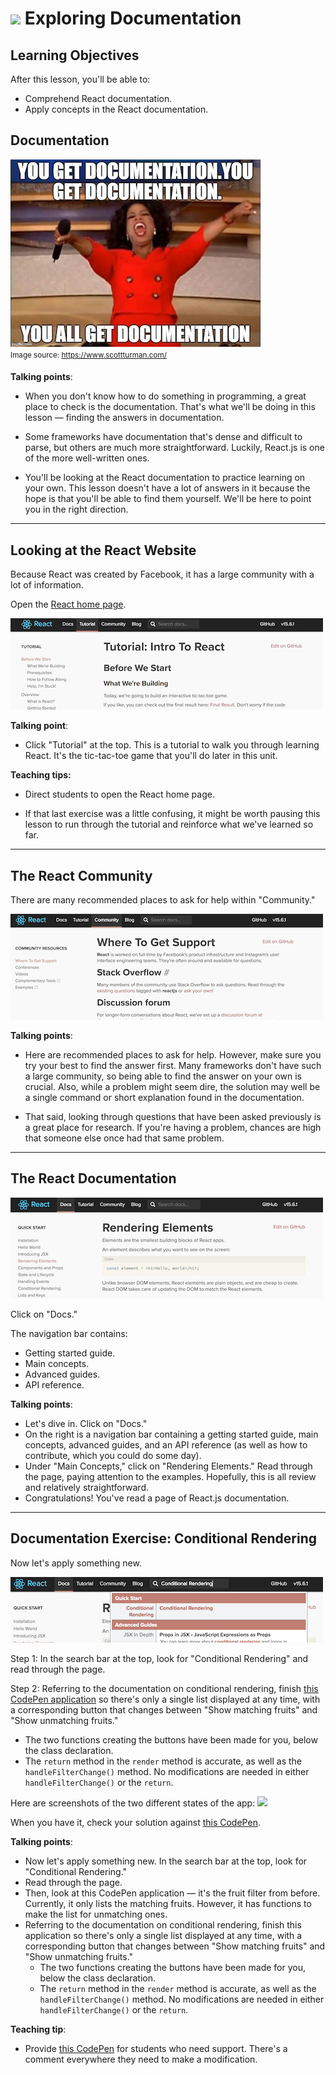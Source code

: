 # ![](https://ga-dash.s3.amazonaws.com/production/assets/logo-9f88ae6c9c3871690e33280fcf557f33.png) Exploring Documentation


## Learning Objectives
After this lesson, you'll be able to:
- Comprehend React documentation.
- Apply concepts in the React documentation.


## Documentation


![meme](assets/documentation-meme.jpg)<br>
<sup>Image source: https://www.scottturman.com/<sup>

<aside class="notes">


**Talking points**:

- When you don't know how to do something in programming, a great place to check is the documentation. That's what we'll be doing in this lesson — finding the answers in documentation.

- Some frameworks have documentation that's dense and difficult to parse, but others are much more straightforward. Luckily, React.js is one of the more well-written ones.

- You'll be looking at the React documentation to practice learning on your own. This lesson doesn't have a lot of answers in it because the hope is that you'll be able to find them yourself. We'll be here to point you in the right direction.


</aside>

----

## Looking at the React Website

Because React was created by Facebook, it has a large community with a lot of information.

Open the [React home page](https://facebook.github.io/react/).
 
![](assets/facebook-tutorial.png)


<aside class="notes">

**Talking point**:

- Click "Tutorial" at the top. This is a tutorial to walk you through learning React. It's the tic-tac-toe game that you'll do later in this unit.

**Teaching tips:**

- Direct students to open the React home page.

- If that last exercise was a little confusing, it might be worth pausing this lesson to run through the tutorial and reinforce what we've learned so far.

</aside>

----

## The React Community

There are many recommended places to ask for help within "Community."

![](assets/facebook-community.png)

<aside class="notes">

**Talking points**:

- Here are recommended places to ask for help. However, make sure you try your best to find the answer first. Many frameworks don't have such a large community, so being able to find the answer on your own is crucial. Also, while a problem might seem dire, the solution may well be a single command or short explanation found in the documentation.

- That said, looking through questions that have been asked previously is a great place for research. If you're having a problem, chances are high that someone else once had that same problem.


</aside>


----

## The React Documentation



![](assets/facebook-rendering.png)

Click on "Docs."

The navigation bar contains:
- Getting started guide.
- Main concepts.
- Advanced guides. 
- API reference.

<aside class="notes">

**Talking points**:

- Let's dive in. Click on "Docs."
- On the right is a navigation bar containing a getting started guide, main concepts, advanced guides, and an API reference (as well as how to contribute, which you could do some day).
- Under "Main Concepts," click on "Rendering Elements." Read through the page, paying attention to the examples. Hopefully, this is all review and relatively straightforward.
- Congratulations! You've read a page of React.js documentation.

</aside>

---- 

## Documentation Exercise: Conditional Rendering

Now let's apply something new.

![](assets/facebook-conditional.png)


Step 1: In the search bar at the top, look for "Conditional Rendering" and read through the page. 

Step 2: Referring to the documentation on conditional rendering, finish [this CodePen application](https://codepen.io/SuperTernary/pen/wrooQP) so there's only a single list displayed at any time, with a corresponding button that changes between "Show matching fruits" and "Show unmatching fruits."
  - The two functions creating the buttons have been made for you, below the class declaration.
  - The `return` method in the `render` method is accurate, as well as the `handleFilterChange()` method. No modifications are needed in either `handleFilterChange()` or the `return`.
  

Here are screenshots of the two different states of the app:
![](assets/fruit-final.png)


When you have it, check your solution against [this CodePen](https://codepen.io/SuperTernary/pen/XeNNEG?editors=0010).

<aside class="notes">

**Talking points**:
- Now let's apply something new. In the search bar at the top, look for "Conditional Rendering."
- Read through the page.
- Then, look at this CodePen application — it's the fruit filter from before. Currently, it only lists the matching fruits. However, it has functions to make the list for unmatching ones.
- Referring to the documentation on conditional rendering, finish this application so there's only a single list displayed at any time, with a corresponding button that changes between "Show matching fruits" and "Show unmatching fruits."
  - The two functions creating the buttons have been made for you, below the class declaration.
  - The `return` method in the `render` method is accurate, as well as the `handleFilterChange()` method. No modifications are needed in either `handleFilterChange()` or the `return`.
  
**Teaching tip**:
- Provide [this CodePen](https://codepen.io/SuperTernary/pen/qPqqQE?editors=0010) for students who need support. There's a comment everywhere they need to make a modification.

  
</aside>
